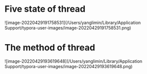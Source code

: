 # Five state of thread

![image-20220429191758531](/Users/yanglimin/Library/Application Support/typora-user-images/image-20220429191758531.png)

# The method of thread

![image-20220429193619648](/Users/yanglimin/Library/Application Support/typora-user-images/image-20220429193619648.png)